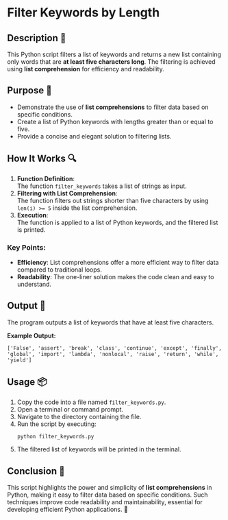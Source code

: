 # Filter Keywords by Length

## Description 📝

This Python script filters a list of keywords and returns a new list containing only words that are **at least five characters long**.
The filtering is achieved using **list comprehension** for efficiency and readability.

## Purpose 🎯

-   Demonstrate the use of **list comprehensions** to filter data based on specific conditions.
-   Create a list of Python keywords with lengths greater than or equal to five.
-   Provide a concise and elegant solution to filtering lists.

## How It Works 🔍

1. **Function Definition**:  
   The function `filter_keywords` takes a list of strings as input.
2. **Filtering with List Comprehension**:  
   The function filters out strings shorter than five characters by using `len(i) >= 5` inside the list comprehension.
3. **Execution**:  
   The function is applied to a list of Python keywords, and the filtered list is printed.

### Key Points:

-   **Efficiency**: List comprehensions offer a more efficient way to filter data compared to traditional loops.
-   **Readability**: The one-liner solution makes the code clean and easy to understand.

## Output 📜

The program outputs a list of keywords that have at least five characters.

**Example Output:**

```
['False', 'assert', 'break', 'class', 'continue', 'except', 'finally', 'global', 'import', 'lambda', 'nonlocal', 'raise', 'return', 'while', 'yield']
```

## Usage 📦

1. Copy the code into a file named `filter_keywords.py`.
2. Open a terminal or command prompt.
3. Navigate to the directory containing the file.
4. Run the script by executing:
    ```bash
    python filter_keywords.py
    ```
5. The filtered list of keywords will be printed in the terminal.

## Conclusion 🚀

This script highlights the power and simplicity of **list comprehensions** in Python, making it easy to filter data based on specific conditions. Such techniques improve code readability and maintainability, essential for developing efficient Python applications. 🌟
